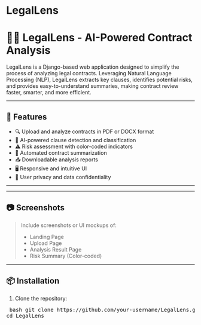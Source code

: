 # LegalLens
# 🕵️‍♂️ LegalLens - AI-Powered Contract Analysis

LegalLens is a Django-based web application designed to simplify the process of analyzing legal contracts. Leveraging Natural Language Processing (NLP), LegalLens extracts key clauses, identifies potential risks, and provides easy-to-understand summaries, making contract review faster, smarter, and more efficient.

---

## 🚀 Features

- 🔍 Upload and analyze contracts in PDF or DOCX format
- 🧠 AI-powered clause detection and classification
- ⚠️ Risk assessment with color-coded indicators
- 📄 Automated contract summarization
- 📥 Downloadable analysis reports
- 🖥️ Responsive and intuitive UI
- 🔐 User privacy and data confidentiality

---


---

## 📷 Screenshots

> Include screenshots or UI mockups of:
> - Landing Page
> - Upload Page
> - Analysis Result Page
> - Risk Summary (Color-coded)

---

## 📦 Installation

1. Clone the repository:

<pre> bash git clone https://github.com/your-username/LegalLens.git
cd LegalLens </pre>










